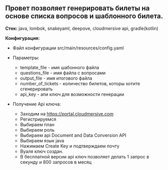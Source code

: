 ## Провет позволяет генерировать билеты на основе списка вопросов и шаблонного билета.

 __Стек:__ java, lombok, snakeyaml, deepove, cloudmersive api, gradle(kotlin)

__Конфигурация:__
- Файл конфигурации src/main/resources/config.yaml
- Параметры:
  - template_file - имя шабонного файла
  - questions_file - имя файла с вопросами
  - output_file - имя итогового файла
  - number_of_tickets - количество билетов, которы хотите сгенерировать
  - api_key - апи ключ для возможности генерации

 - Получение Api ключа:
   - Заходим на https://portal.cloudmersive.com
   - Регистрируемся
   - Выбираем план
   - Выбираем роль
   - Выбираем api Document and Data Conversion API
   - Выбираем язык java
   - Нажимаем Create Key и подтверждаем почту
   - Вуаля ключ создан.
   - В бесплатной версии api ключ позволяет делать 1 запрос в секунду и 800 запросов в месяц 
